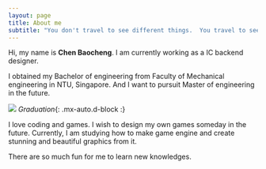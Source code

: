 ```yaml
---
layout: page
title: About me
subtitle: "You don't travel to see different things.  You travel to see things differently."
---
```


Hi, my name is **Chen Baocheng**. I am currently working as a IC backend designer.

I obtained my Bachelor of engineering from Faculty of Mechanical engineering in NTU, Singapore. And I want to pursuit Master of engineering in the future.

![](/assets/img/private/graduation.jpg)
*Graduation*{: .mx-auto.d-block :}

I love coding and games. I wish to design my own games someday in the future. Currently, I am studying how to make game engine and create stunning and beautiful graphics from it. 

There are so much fun for me to learn new knowledges. 
